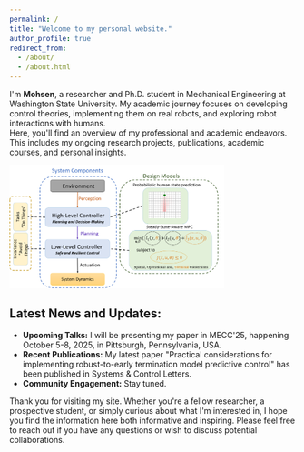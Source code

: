 ```yaml
---
permalink: /
title: "Welcome to my personal website."
author_profile: true
redirect_from: 
  - /about/
  - /about.html
---
```


I'm **Mohsen**, a researcher and Ph.D. student in Mechanical Engineering at Washington State University. My academic journey focuses on developing control theories, implementing them on real robots, and exploring robot interactions with humans.  
Here, you'll find an overview of my professional and academic endeavors. This includes my ongoing research projects, publications, academic courses, and personal insights.

<img src="images/Hierarchical_Control_Structure.png" alt="Welcome Image" style="width:75%;">

## Latest News and Updates:

- **Upcoming Talks:** I will be presenting my paper in MECC'25, happening October 5-8, 2025, in Pittsburgh, Pennsylvania, USA.
- **Recent Publications:** My latest paper "Practical considerations for implementing robust-to-early termination model predictive control" has been published in Systems & Control Letters.
- **Community Engagement:** Stay tuned.

Thank you for visiting my site. Whether you're a fellow researcher, a prospective student, or simply curious about what I'm interested in, I hope you find the information here both informative and inspiring. Please feel free to reach out if you have any questions or wish to discuss potential collaborations.
